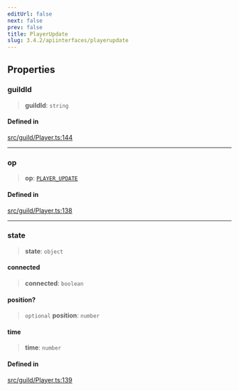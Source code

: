 ```yaml
---
editUrl: false
next: false
prev: false
title: PlayerUpdate
slug: 3.4.2/apiinterfaces/playerupdate
---
```


## Properties

### guildId

> **guildId**: `string`

#### Defined in

[src/guild/Player.ts:144](https://github.com/shipgirlproject/shoukaku/blob/e7d94081cabbda7327dc04e467a45fcda49c24f2/src/guild/Player.ts#L144)

***

### op

> **op**: [`PLAYER_UPDATE`](/3.4.2/api/namespaces/constants/enumerations/opcodes/#player_update)

#### Defined in

[src/guild/Player.ts:138](https://github.com/shipgirlproject/shoukaku/blob/e7d94081cabbda7327dc04e467a45fcda49c24f2/src/guild/Player.ts#L138)

***

### state

> **state**: `object`

#### connected

> **connected**: `boolean`

#### position?

> `optional` **position**: `number`

#### time

> **time**: `number`

#### Defined in

[src/guild/Player.ts:139](https://github.com/shipgirlproject/shoukaku/blob/e7d94081cabbda7327dc04e467a45fcda49c24f2/src/guild/Player.ts#L139)
